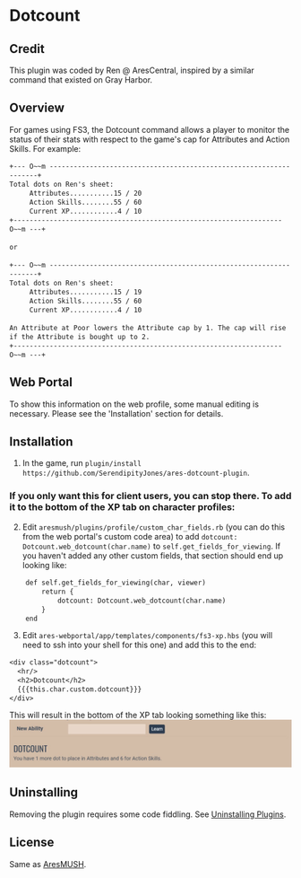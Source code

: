 # Dotcount

## Credit

This plugin was coded by Ren @ AresCentral, inspired by a similar command that existed on Gray Harbor.

## Overview

For games using FS3, the Dotcount command allows a player to monitor the status of their stats with respect to the game's cap for Attributes and Action Skills. For example:

    +--- O~~m -------------------------------------------------------------------+
    Total dots on Ren's sheet:
         Attributes...........15 / 20
         Action Skills........55 / 60
         Current XP............4 / 10
    +------------------------------------------------------------------- O~~m ---+

    or

    +--- O~~m -------------------------------------------------------------------+
    Total dots on Ren's sheet:
         Attributes...........15 / 19
         Action Skills........55 / 60
         Current XP............4 / 10

    An Attribute at Poor lowers the Attribute cap by 1. The cap will rise if the Attribute is bought up to 2.
    +------------------------------------------------------------------- O~~m ---+
    

## Web Portal

To show this information on the web profile, some manual editing is necessary. Please see the 'Installation' section for details.


## Installation

1. In the game, run `plugin/install https://github.com/SerendipityJones/ares-dotcount-plugin`.

### If you only want this for client users, you can stop there. To add it to the bottom of the XP tab on character profiles:

2. Edit `aresmush/plugins/profile/custom_char_fields.rb` (you can do this from the web portal's custom code area) to add `dotcount: Dotcount.web_dotcount(char.name)` to `self.get_fields_for_viewing`. If you haven't added any other custom fields, that section should end up looking like:

``` 
    def self.get_fields_for_viewing(char, viewer)
        return {
            dotcount: Dotcount.web_dotcount(char.name)
        }
    end
```

3. Edit `ares-webportal/app/templates/components/fs3-xp.hbs` (you will need to ssh into your shell for this one) and add this to the end:

```
<div class="dotcount">
  <hr/>
  <h2>Dotcount</h2>
  {{{this.char.custom.dotcount}}}
</div>
```

This will result in the bottom of the XP tab looking something like this:
![picture of web dotcount](dotcount_web.jpg)

## Uninstalling

Removing the plugin requires some code fiddling.  See [Uninstalling Plugins](https://www.aresmush.com/tutorials/code/extras.html#uninstalling-plugins).


## License

Same as [AresMUSH](https://aresmush.com/license).